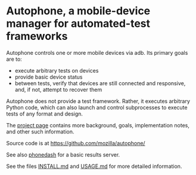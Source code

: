 # Autophone, a mobile-device manager for automated-test frameworks

Autophone controls one or more mobile devices via adb. Its primary
goals are to:

* execute arbitrary tests on devices
* provide basic device status
* between tests, verify that devices are still connected and responsive, and,
  if not, attempt to recover them

Autophone does not provide a test framework. Rather, it executes arbitrary
Python code, which can also launch and control subprocesses to execute tests
of any format and design.

The [project page](https://wiki.mozilla.org/Auto-tools/Projects/AutoPhone)
contains more background, goals, implementation notes, and other such
information.

Source code is at https://github.com/mozilla/autophone/

See also [phonedash](https://github.com/markrcote/phonedash) for a basic
results server.

See the files [INSTALL.md](INSTALL.md) and [USAGE.md](USAGE.md) for
more detailed information.

